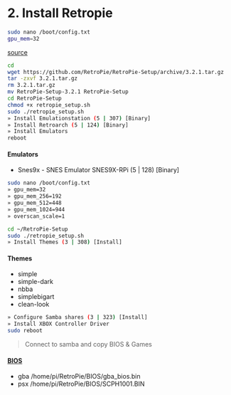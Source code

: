 # 2. Install Retropie

```bash
sudo nano /boot/config.txt
gpu_mem=32
```

[source](https://www.raspberrypi.org/documentation/configuration/config-txt.md)

```bash
cd
wget https://github.com/RetroPie/RetroPie-Setup/archive/3.2.1.tar.gz
tar -zxvf 3.2.1.tar.gz
rm 3.2.1.tar.gz
mv RetroPie-Setup-3.2.1 RetroPie-Setup
cd RetroPie-Setup
chmod +x retropie_setup.sh
sudo ./retropie_setup.sh
» Install Emulationstation (5 | 307) [Binary]
» Install Retroarch (5 | 124) [Binary]
» Install Emulators
reboot
```

#### Emulators

- Snes9x - SNES Emulator SNES9X-RPi (5 | 128) [Binary]

```bash
sudo nano /boot/config.txt
» gpu_mem=32
» gpu_mem_256=192
» gpu_mem_512=448
» gpu_mem_1024=944
» overscan_scale=1

cd ~/RetroPie-Setup
sudo ./retropie_setup.sh
» Install Themes (3 | 308) [Install]
```
 
#### Themes

- simple
- simple-dark
- nbba
- simplebigart
- clean-look

```bash
» Configure Samba shares (3 | 323) [Install]
» Install XBOX Controller Driver
sudo reboot
```

> Connect to samba and copy BIOS & Games

#### [BIOS](https://github.com/RetroPie/RetroPie-Setup/wiki/BIOS-setup-for-RetroPie)

- gba /home/pi/RetroPie/BIOS/gba_bios.bin
- psx /home/pi/RetroPie/BIOS/SCPH1001.BIN
